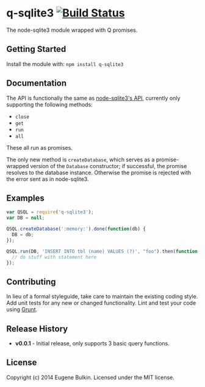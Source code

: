 # q-sqlite3 [![Build Status](https://secure.travis-ci.org/eugene-bulkin/q-sqlite3.png?branch=master)](http://travis-ci.org/eugene-bulkin/q-sqlite3)

The node-sqlite3 module wrapped with Q promises.

## Getting Started
Install the module with: `npm install q-sqlite3`

## Documentation
The API is functionally the same as [node-sqlite3's API](https://github.com/mapbox/node-sqlite3/wiki/API), currently only supporting the following methods:

* `close`
* `get`
* `run`
* `all`

These all run as promises.

The only new method is `createDatabase`, which serves as a promise-wrapped version of the `Database` constructor; if successful, the promise resolves to the database instance. Otherwise the promise is rejected with the error sent as in node-sqlite3.

## Examples

```javascript
var QSQL = require('q-sqlite3');
var DB = null;

QSQL.createDatabase(':memory:').done(function(db) {
  DB = db;
});

QSQL.run(DB, 'INSERT INTO tbl (name) VALUES (?)', "foo").then(function(statement) {
  // do stuff with statement here
});
```

## Contributing
In lieu of a formal styleguide, take care to maintain the existing coding style. Add unit tests for any new or changed functionality. Lint and test your code using [Grunt](http://gruntjs.com/).

## Release History
* **v0.0.1** - Initial release, only supports 3 basic query functions.

## License
Copyright (c) 2014 Eugene Bulkin. Licensed under the MIT license.

